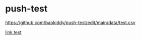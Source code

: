 # push-test

https://github.com/baokiddy/push-test/edit/main/data/test.csv

[link test](https://github.com/baokiddy/push-test/edit/main/data/test.csv)
